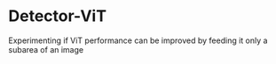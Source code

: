 # Detector-ViT
Experimenting if ViT performance can be improved by feeding it only a subarea of an image
